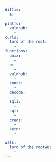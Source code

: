 ```yaml
---
diffis:
  e:
    -
platfs:
  vulnhub:
    -
curls:
  lord of the root:
    -
functions:
  unix:
    -
  e:
    -
  vulnhub:
    -
  knock:
    -
  decode:
    -
  sqli:
    -
  sql:
    -
  creds:
    -
  kern:
    -

wals:
  lord of the rootwu:
    -
---
```

